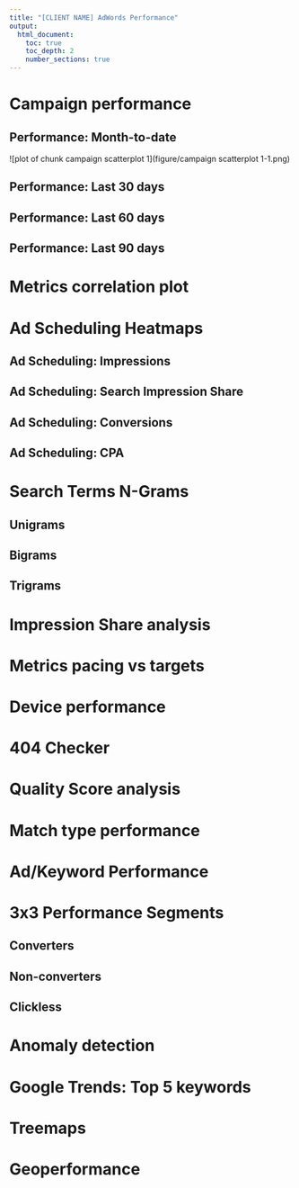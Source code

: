 ```yaml
---
title: "[CLIENT NAME] AdWords Performance"
output:
  html_document:
    toc: true
    toc_depth: 2
    number_sections: true
---
```



# Campaign performance
## Performance: Month-to-date

![plot of chunk campaign scatterplot 1](figure/campaign scatterplot 1-1.png)

## Performance: Last 30 days



## Performance: Last 60 days



## Performance: Last 90 days



# Metrics correlation plot


# Ad Scheduling Heatmaps

## Ad Scheduling: Impressions



## Ad Scheduling: Search Impression Share



## Ad Scheduling: Conversions



## Ad Scheduling: CPA



# Search Terms N-Grams



## Unigrams



## Bigrams



## Trigrams



# Impression Share analysis



# Metrics pacing vs targets



# Device performance



# 404 Checker



# Quality Score analysis



# Match type performance



# Ad/Keyword Performance



# 3x3 Performance Segments



## Converters



## Non-converters



## Clickless



# Anomaly detection



# Google Trends: Top 5 keywords



# Treemaps



# Geoperformance


